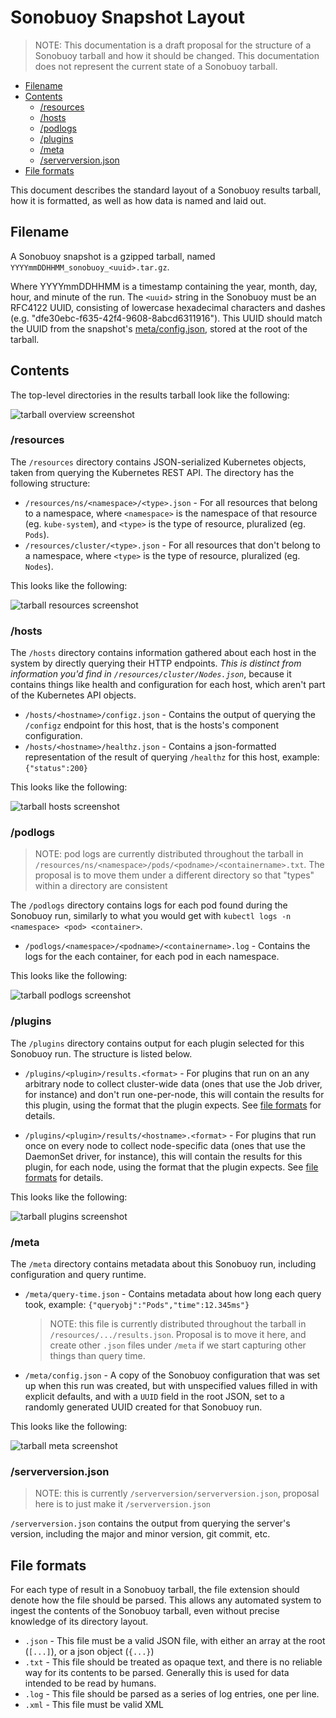 # Sonobuoy Snapshot Layout

> NOTE: This documentation is a draft proposal for the structure of a Sonobuoy tarball and how it should be changed.  This documentation does not represent the current state of a Sonobuoy tarball.

- [Filename](#filename)
- [Contents](#contents)
	- [/resources](#resources)
	- [/hosts](#hosts)
	- [/podlogs](#podlogs)
	- [/plugins](#plugins)
	- [/meta](#meta)
	- [/serverversion.json](#serverversionjson)
- [File formats](#file-formats)

This document describes the standard layout of a Sonobuoy results tarball, how it is formatted, as well as how data is named and laid out.

## Filename

A Sonobuoy snapshot is a gzipped tarball, named `YYYYmmDDHHMM_sonobuoy_<uuid>.tar.gz`.

Where YYYYmmDDHHMM is a timestamp containing the year, month, day, hour, and minute of the run.  The `<uuid>` string in the Sonobuoy must be an RFC4122 UUID, consisting of lowercase hexadecimal characters and dashes (e.g. "dfe30ebc-f635-42f4-9608-8abcd6311916").  This UUID should match the UUID from the snapshot's [meta/config.json][1], stored at the root of the tarball.

## Contents

The top-level directories in the results tarball look like the following:

![tarball overview screenshot][3]

### /resources

The `/resources` directory contains JSON-serialized Kubernetes objects, taken from querying the Kubernetes REST API. The directory has the following structure:

- `/resources/ns/<namespace>/<type>.json` - For all resources that belong to a namespace, where `<namespace>` is the namespace of that resource (eg. `kube-system`), and `<type>` is the type of resource, pluralized (eg. `Pods`).
- `/resources/cluster/<type>.json` - For all resources that don't belong to a namespace, where `<type>` is the type of resource, pluralized (eg. `Nodes`).

This looks like the following:

![tarball resources screenshot][4]

### /hosts

The `/hosts` directory contains information gathered about each host in the system by directly querying their HTTP endpoints.  *This is distinct from information you'd find in `/resources/cluster/Nodes.json`*, because it contains things like health and configuration for each host, which aren't part of the Kubernetes API objects.

- `/hosts/<hostname>/configz.json` - Contains the output of querying the `/configz` endpoint for this host, that is the hosts's component configuration.
- `/hosts/<hostname>/healthz.json` - Contains a json-formatted representation of the result of querying `/healthz` for this host, example: `{"status":200}`

This looks like the following:

![tarball hosts screenshot][5]

### /podlogs

> NOTE: pod logs are currently distributed throughout the tarball in `/resources/ns/<namespace>/pods/<podname>/<containername>.txt`.  The proposal is to move them under a different directory so that "types" within a directory are consistent

The `/podlogs` directory contains logs for each pod found during the Sonobuoy run, similarly to what you would get with `kubectl logs -n <namespace> <pod> <container>`.

- `/podlogs/<namespace>/<podname>/<containername>.log` - Contains the logs for the each container, for each pod in each namespace.

This looks like the following:

![tarball podlogs screenshot][6]

### /plugins

The `/plugins` directory contains output for each plugin selected for this Sonobuoy run.  The structure is listed below.

- `/plugins/<plugin>/results.<format>` - For plugins that run on an any arbitrary node to collect cluster-wide data (ones that use the Job driver, for instance) and don't run one-per-node, this will contain the results for this plugin, using the format that the plugin expects.  See [file formats][2] for details.

- `/plugins/<plugin>/results/<hostname>.<format>` - For plugins that run once on every node to collect node-specific data (ones that use the DaemonSet driver, for instance), this will contain the results for this plugin, for each node, using the format that the plugin expects.  See [file formats][2] for details.

This looks like the following:

![tarball plugins screenshot][7]

### /meta

The `/meta` directory contains metadata about this Sonobuoy run, including configuration and query runtime.

- `/meta/query-time.json` - Contains metadata about how long each query took, example: `{"queryobj":"Pods","time":12.345ms"}`
  > NOTE: this file is currently distributed throughout the tarball in `/resources/.../results.json`.  Proposal is to move it here, and create other `.json` files under `/meta` if we start capturing other things than query time.
- `/meta/config.json` - A copy of the Sonobuoy configuration that was set up when this run was created, but with unspecified values filled in with explicit defaults, and with a `UUID` field in the root JSON, set to a randomly generated UUID created for that Sonobuoy run.

This looks like the following:

![tarball meta screenshot][8]

### /serverversion.json

> NOTE: this is currently `/serverversion/serverversion.json`, proposal here is to just make it `/serverversion.json`

`/serverversion.json` contains the output from querying the server's version, including the major and minor version, git commit, etc.

## File formats

For each type of result in a Sonobuoy tarball, the file extension should denote how the file should be parsed.  This allows any automated system to ingest the contents of the Sonobuoy tarball, even without precise knowledge of its directory layout.

- `.json` - This file must be a valid JSON file, with either an array at the root (`[...]`), or a json object (`{...}`)
- `.txt` - This file should be treated as opaque text, and there is no reliable way for its contents to be parsed.  Generally this is used for data intended to be read by humans.
- `.log` - This file should be parsed as a series of log entries, one per line.
- `.xml` - This file must be valid XML

[1]: #meta
[2]: #file-formats
[3]: img/snapshot-00-overview.png
[4]: img/snapshot-10-resources.png
[5]: img/snapshot-20-hosts.png
[6]: img/snapshot-30-podlogs.png
[7]: img/snapshot-40-plugins.png
[8]: img/snapshot-50-meta.png
